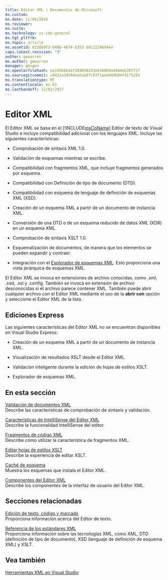 ```yaml
---
title: Editor XML | Documentos de Microsoft
ms.custom: 
ms.date: 11/04/2016
ms.reviewer: 
ms.suite: 
ms.technology: vs-ide-general
ms.tgt_pltfrm: 
ms.topic: article
ms.assetid: 623869f3-040b-4bf4-b353-ddc2229694e4
caps.latest.revision: "3"
author: gewarren
ms.author: gewarren
manager: ghogen
ms.openlocfilehash: ea195b8b3af284858253e6300b9a4484eb30f757
ms.sourcegitcommit: c0422a3d594ea5ae8fc03f1aee684b04f417522e
ms.translationtype: MT
ms.contentlocale: es-ES
ms.lasthandoff: 11/02/2017
---
```

# <a name="xml-editor"></a>Editor XML
El Editor XML se basa en el [!INCLUDE[msCoName](../xml-tools/includes/msconame_md.md)] Editor de texto de Visual Studio e incluye compatibilidad adicional con los lenguajes XML. Incluye las siguientes características:  
  
-   Comprobación de sintaxis XML 1.0.  
  
-   Validación de esquemas mientras se escribe.  
  
-   Compatibilidad con fragmentos XML, que incluye fragmentos generados por esquema.  
  
-   Compatibilidad con Definición de tipo de documento (DTD).  
  
-   Compatibilidad con esquema de lenguaje de definición de esquemas XML (XSD).  
  
-   Creación de un esquema XML a partir de un documento de instancia XML.  
  
-   Conversión de una DTD o de un esquema reducido de datos XML (XDR) en un esquema XML.  
  
-   Comprobación de sintaxis XSLT 1.0.  
  
-   Esquematización de documentos, de manera que los elementos se pueden expandir y contraer.  
  
-   Integración con el [Explorador de esquemas XML](../xml-tools/xml-schema-explorer.md). Esto proporciona una vista jerárquica de esquemas XML.  
  
El Editor XML se invoca en extensiones de archivo conocidas, como .xml, .xsd, .xsl y .config. También se invoca en extensión de archivo desconocidas si el archivo parece contener XML. También puede abrir cualquier archivo con el Editor XML mediante el uso de la **abrir con** opción y seleccione el Editor XML de la lista.  
  
## <a name="express-editions"></a>Ediciones Express  
 Las siguientes características del Editor XML no se encuentran disponibles en Visual Studio Express:  
  
-   Creación de un esquema XML a partir de un documento de instancia XML.  
  
-   Visualización de resultados XSLT desde el Editor XML.  
  
-   Validación inteligente durante la edición de hojas de estilos XSLT.  
  
-   Explorador de esquemas XML.  
  
## <a name="in-this-section"></a>En esta sección  
 [Validación de documentos XML](../xml-tools/xml-document-validation.md)  
 Describe las características de comprobación de sintaxis y validación.  
  
 [Características de IntelliSense del Editor XML](../xml-tools/xml-editor-intellisense-features.md)  
 Describe la funcionalidad IntelliSense del editor.  
  
 [Fragmentos de código XML](../xml-tools/xml-snippets.md)  
 Describe cómo utilizar la característica de fragmentos XML.  
  
 [Editar hojas de estilos XSLT](../xml-tools/editing-xslt-style-sheets.md)  
 Describe la experiencia de editar XSLT.  
  
 [Caché de esquema](../xml-tools/schema-cache.md)  
 Muestra los esquemas que instala el Editor XML.  
  
 [Componentes del Editor XML](../xml-tools/xml-editor-components.md)  
 Describe los componentes de la interfaz de usuario del Editor XML.  
  
## <a name="related-sections"></a>Secciones relacionadas  
 [Edición de texto, código y marcado](http://msdn.microsoft.com/en-us/0d9c00d7-5df4-48a3-b185-2a265f055439)  
 Proporciona información acerca del Editor de texto.  
  
 [Referencia de los estándares XML](http://msdn.microsoft.com/en-us/79c78508-c9d0-423a-a00f-672e855de401)  
 Proporciona información sobre las tecnologías XML, como XML, DTD (definición de tipo de documento), XSD (lenguaje de definición de esquema XML) y XSLT.  
  
## <a name="see-also"></a>Vea también  
 [Herramientas XML en Visual Studio](../xml-tools/xml-tools-in-visual-studio.md)